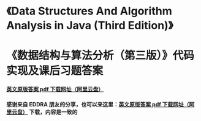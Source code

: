 # 《Data Structures And Algorithm Analysis in Java (Third Edition)》
# 《数据结构与算法分析（第三版）》代码实现及课后习题答案
#### [英文原版答案 pdf 下载网址（阿里云盘）](https://www.aliyundrive.com/s/bzhzoFyU8gQ)
#### 感谢来自 EDDRA 朋友的分享，也可以来这里：[英文原版答案 pdf 下载网址（阿里云盘）](https://www.aliyundrive.com/s/tLPiDy3RwFE) 下载，内容是一致的
